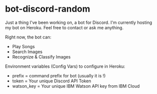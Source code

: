 # bot-discord-random
Just a thing I've been working on, a bot for Discord. I'm currently hosting my bot on Heroku. Feel free to contact or ask me anything.

Right now, the bot can:
* Play Songs
* Search Images
* Recognize & Classify Images

Environment variables (Config Vars) to configure in Heroku:
* prefix = command prefix for bot (usually it is !)
* token = Your unique Discord API Token
* watson_key = Your unique IBM Watson API key from IBM Cloud
